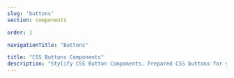 ```yaml
---
slug: 'buttons'
section: components

order: 1

navigationTitle: "Buttons"

title: "CSS Buttons Components"
description: "Stylify CSS Button Components. Prepared CSS buttons for your next web project. Copy&Paste, without CSS framework."
---
```


<interactive-preview class="margin-bottom:48px"
title="Buttons"
html-snippet="components/buttons"></interactive-preview>

<interactive-preview class="margin-bottom:48px"
title="Buttons - components"
html-snippet="components/buttons-components"></interactive-preview>
